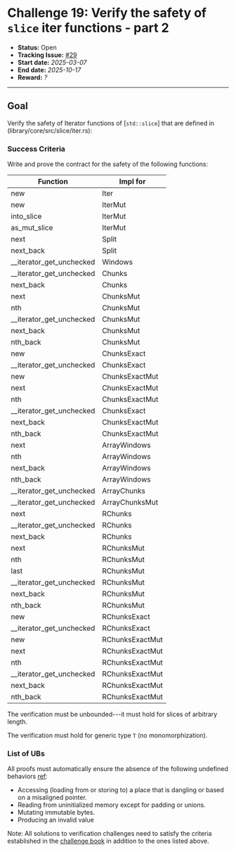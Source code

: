 # Challenge 19: Verify the safety of `slice` iter functions - part 2

- **Status:** Open
- **Tracking Issue:** [#29](https://github.com/model-checking/verify-rust-std/issues/29)
- **Start date:** *2025-03-07*
- **End date:** *2025-10-17*
- **Reward:** *?*

-------------------


## Goal

Verify the safety of Iterator functions of [`std::slice`] that are defined in (library/core/src/slice/iter.rs):



### Success Criteria

Write and prove the contract for the safety of the following functions:

| Function | Impl for |
|---------| ---------|
|new| Iter|
|new| IterMut|
|into_slice| IterMut|
|as_mut_slice| IterMut|
|next| Split|
|next_back| Split|
|__iterator_get_unchecked| Windows|
|__iterator_get_unchecked| Chunks|
|next_back| Chunks|
|next| ChunksMut|
|nth| ChunksMut|
|__iterator_get_unchecked| ChunksMut|
|next_back| ChunksMut|
|nth_back| ChunksMut|
|new| ChunksExact|
|__iterator_get_unchecked| ChunksExact|
|new| ChunksExactMut|
|next| ChunksExactMut|
|nth| ChunksExactMut|
|__iterator_get_unchecked| ChunksExact|
|next_back| ChunksExactMut|
|nth_back| ChunksExactMut|
|next| ArrayWindows|
|nth| ArrayWindows|
|next_back| ArrayWindows|
|nth_back| ArrayWindows|
|__iterator_get_unchecked| ArrayChunks|
|__iterator_get_unchecked| ArrayChunksMut|
|next| RChunks|
|__iterator_get_unchecked| RChunks|
|next_back| RChunks|
|next| RChunksMut|
|nth| RChunksMut|
|last| RChunksMut|
|__iterator_get_unchecked| RChunksMut|
|next_back| RChunksMut|
|nth_back| RChunksMut|
|new| RChunksExact|
|__iterator_get_unchecked| RChunksExact|
|new| RChunksExactMut|
|next| RChunksExactMut|
|nth| RChunksExactMut|
|__iterator_get_unchecked| RChunksExactMut|
|next_back| RChunksExactMut|
|nth_back| RChunksExactMut|

The verification must be unbounded---it must hold for slices of arbitrary length.

The verification must hold for generic type `T` (no monomorphization).

### List of UBs

All proofs must automatically ensure the absence of the following undefined behaviors [ref](https://github.com/rust-lang/reference/blob/142b2ed77d33f37a9973772bd95e6144ed9dce43/src/behavior-considered-undefined.md):

* Accessing (loading from or storing to) a place that is dangling or based on a misaligned pointer.
* Reading from uninitialized memory except for padding or unions.
* Mutating immutable bytes.
* Producing an invalid value


Note: All solutions to verification challenges need to satisfy the criteria established in the [challenge book](../general-rules.md)
in addition to the ones listed above.

